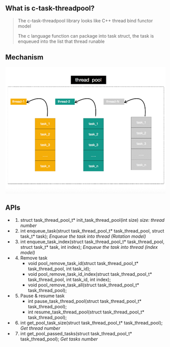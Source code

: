## What is c-task-threadpool?

>The c-task-threadpool library looks like C++ thread bind functor model
>
>The c language function can package into task struct, the task is enqueued into the list that thread runable

## Mechanism
![Mechanism](https://github.com/woodywanghg/gitpicture/blob/master/threadpool_ss.png)

## APIs
* 1. struct task_thread_pool_t* init_task_thread_pool(int size) *size: thread number*
* 2. int enqueue_task(struct task_thread_pool_t* task_thread_pool, struct task_t* task); *Enqueue the task into thread (Rotation model)*
* 3. int enqueue_task_index(struct task_thread_pool_t* task_thread_pool, struct task_t* task, int index); *Enqueue the task into thread (index model)*
* 4. Remove task
     *  void pool_remove_task_id(struct task_thread_pool_t* task_thread_pool, int task_id);
	 *  void pool_remove_task_id_index(struct task_thread_pool_t* task_thread_pool, int task_id, int index);
	 *  void pool_remove_task_all(struct task_thread_pool_t* task_thread_pool);
* 5. Pause & resume task
     *  int pause_task_thread_pool(struct task_thread_pool_t* task_thread_pool);
     *  int resume_task_thread_pool(struct task_thread_pool_t* task_thread_pool);

* 6. int get_pool_task_size(struct task_thread_pool_t* task_thread_pool); *Get thread number*
* 7. int get_pool_passed_tasks(struct task_thread_pool_t* task_thread_pool); *Get tasks number*

